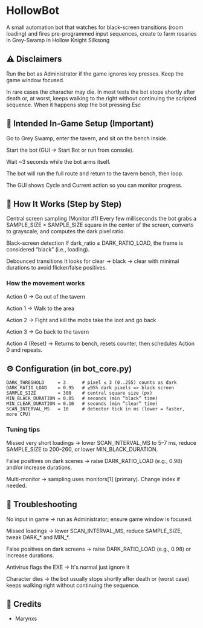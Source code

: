 # HollowBot

A small automation bot that watches for black-screen transitions (room loading) and fires pre-programmed input sequences, create to farm rosaries in Grey-Swamp in Hollow Knight Silksong

## ⚠️ Disclaimers

Run the bot as Administrator if the game ignores key presses. Keep the game window focused.

In rare cases the character may die. In most tests the bot stops shortly after death or, at worst, keeps walking to the right without continuing the scripted sequence. When it happens stop the bot pressing Esc

## 🎯 Intended In-Game Setup (Important)

Go to Grey Swamp, enter the tavern, and sit on the bench inside.

Start the bot (GUI → Start Bot or run from console).

Wait ~3 seconds while the bot arms itself.

The bot will run the full route and return to the tavern bench, then loop.

The GUI shows Cycle and Current action so you can monitor progress.

## 🧠 How It Works (Step by Step)

Central screen sampling (Monitor #1)
Every few milliseconds the bot grabs a SAMPLE_SIZE × SAMPLE_SIZE square in the center of the screen, converts to grayscale, and computes the dark pixel ratio.

Black-screen detection
If dark_ratio ≥ DARK_RATIO_LOAD, the frame is considered “black” (i.e., loading).

Debounced transitions
It looks for clear → black → clear with minimal durations to avoid flicker/false positives.

### How the movement works

Action 0 → Go out of the tavern

Action 1 → Walk to the area 

Action 2 → Fight and kill the mobs take the loot and go back

Action 3 → Go back to the tavern

Action 4 (Reset) → Returns to bench, resets counter, then schedules Action 0 and repeats.


## ⚙️ Configuration (in bot_core.py)
```
DARK_THRESHOLD     = 3      # pixel ≤ 3 (0..255) counts as dark
DARK_RATIO_LOAD    = 0.95   # ≥95% dark pixels => black screen
SAMPLE_SIZE        = 300    # central square size (px)
MIN_BLACK_DURATION = 0.05   # seconds (min “black” time)
MIN_CLEAR_DURATION = 0.10   # seconds (min “clear” time)
SCAN_INTERVAL_MS   = 10     # detector tick in ms (lower = faster, more CPU)
``` 
### Tuning tips

Missed very short loadings → lower SCAN_INTERVAL_MS to 5–7 ms, reduce SAMPLE_SIZE to 200–260, or lower MIN_BLACK_DURATION.

False positives on dark scenes → raise DARK_RATIO_LOAD (e.g., 0.98) and/or increase durations.

Multi-monitor → sampling uses monitors[1] (primary). Change index if needed.

## 🔧 Troubleshooting

No input in game → run as Administrator; ensure game window is focused.

Missed loadings → lower SCAN_INTERVAL_MS, reduce SAMPLE_SIZE, tweak DARK_* and MIN_*.

False positives on dark screens → raise DARK_RATIO_LOAD (e.g., 0.98) or increase durations.

Antivirus flags the EXE → It's normal just ignore it

Character dies → the bot usually stops shortly after death or (worst case) keeps walking right without continuing the sequence.

## 🙌 Credits
- Marynxs



